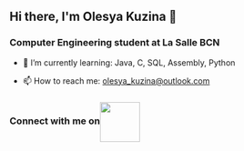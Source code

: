 ## Hi there, I'm Olesya Kuzina 👋
### Computer Engineering student at La Salle BCN

- 🌱 I’m currently learning: Java, C, SQL, Assembly, Python
  
- 📫 How to reach me: olesya_kuzina@outlook.com
### Connect with me on<a href="https://www.linkedin.com/in/olesya-kuzina-8b8299265/" target="blank"><img align="center" src="https://static.vecteezy.com/system/resources/previews/018/930/587/original/linkedin-logo-linkedin-icon-transparent-free-png.png" height="70" /></a>

<!--
**OliKuz/OliKuz** is a ✨ _special_ ✨ repository because its `README.md` (this file) appears on your GitHub profile.

Here are some ideas to get you started:

- 🔭 I’m currently working on ...

- 👯 I’m looking to collaborate on ...
- 🤔 I’m looking for help with ...
- 💬 Ask me about ...
 ...
- 😄 Pronouns: ...
- ⚡ Fun fact: ...
-->
